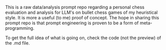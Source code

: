 This is a raw data/analysis prompt repo regarding a personal chess evaluation and analysis for LLM's on bullet chess games of my heuristical style. It is more a useful (to me) proof of concept. The hope in sharing this prompt repo is that prompt engineering is proven to be a form of meta-programming.

To get the full idea of what is going on, check the code (not the preview) of the .md file.
